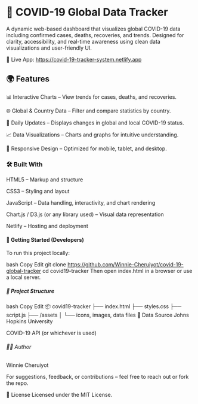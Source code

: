 # 🦠 COVID-19 Global Data Tracker
A dynamic web-based dashboard that visualizes global COVID-19 data including confirmed cases, deaths, recoveries, and trends. Designed for clarity, accessibility, and real-time awareness using clean data visualizations and user-friendly UI.

🔗 Live App: https://covid-19-tracker-system.netlify.app

## 🌍 Features
📊 Interactive Charts – View trends for cases, deaths, and recoveries.

🌐 Global & Country Data – Filter and compare statistics by country.

📅 Daily Updates – Displays changes in global and local COVID-19 status.

📈 Data Visualizations – Charts and graphs for intuitive understanding.

📱 Responsive Design – Optimized for mobile, tablet, and desktop.

### 🛠️ Built With
HTML5 – Markup and structure

CSS3 – Styling and layout

JavaScript – Data handling, interactivity, and chart rendering

Chart.js / D3.js (or any library used) – Visual data representation

Netlify – Hosting and deployment

#### 🚀 Getting Started (Developers)
To run this project locally:

bash
Copy
Edit
git clone https://github.com/Winnie-Cheruiyot/covid-19-global-tracker
cd covid19-tracker
Then open index.html in a browser or use a local server.

##### 📁 Project Structure
bash
Copy
Edit
📦 covid19-tracker
├── index.html
├── styles.css
├── script.js
├── /assets
│   └── icons, images, data files
📡 Data Source
Johns Hopkins University

COVID-19 API (or whichever is used)

###### 👩‍💻 Author
Winnie Cheruiyot

For suggestions, feedback, or contributions – feel free to reach out or fork the repo.

📜 License
Licensed under the MIT License.
